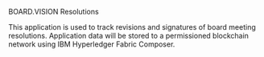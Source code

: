 BOARD.VISION Resolutions

This application is used to track revisions and signatures of board meeting resolutions.
Application data will be stored to a permissioned blockchain network using IBM Hyperledger Fabric Composer.